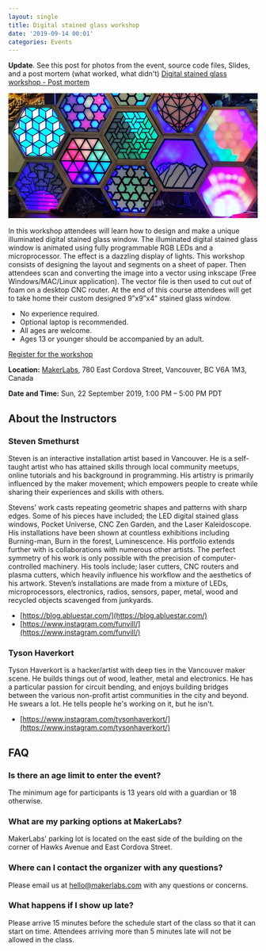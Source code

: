 ```yaml
---
layout: single
title: Digital stained glass workshop
date: '2019-09-14 00:01'
categories: Events
---
```


**Update**. See this post for photos from the event, source code files, Slides, and a post mortem (what worked, what didn't) 
[Digital stained glass workshop - Post mortem](https://blog.abluestar.com/digital-stained-glass-workshop-sept2019-post-mortem/)


[![Digital Stained glass workshop](/public/uploads/StainedGlassWindowsBanner2019Sept.jpg)](/public/uploads/StainedGlassWindowsBanner2019Sept.jpg)

In this workshop attendees will learn how to design and make a unique illuminated digital stained glass window. The illuminated digital stained glass window is animated using fully programmable RGB LEDs and a microprocessor. The effect is a dazzling display of lights. This workshop consists of designing the layout and segments on a sheet of paper. Then attendees scan and converting the image into a vector using inkscape (Free Windows/MAC/Linux application). The vector file is then used to cut out of foam on a desktop CNC router. At the end of this course attendees will get to take home their custom designed 9”x9”x4” stained glass window.

- No experience required.
- Optional laptop is recommended.
- All ages are welcome.
- Ages 13 or younger should be accompanied by an adult.

[Register for the workshop](https://www.eventbrite.ca/e/digital-stained-glass-window-workshop-tickets-72727153875)

**Location:** [MakerLabs](https://www.makerlabs.com/), 780 East Cordova Street, Vancouver, BC V6A 1M3, Canada

**Date and Time:** Sun, 22 September 2019, 1:00 PM – 5:00 PM PDT



## About the Instructors

### Steven Smethurst

Steven is an interactive installation artist based in Vancouver. He is a self-taught artist who has attained skills through local community meetups, online tutorials and his background in programming. His artistry is primarily influenced by the maker movement; which empowers people to create while sharing their experiences and skills with others.

Stevens’ work casts repeating geometric shapes and patterns with sharp edges. Some of his pieces have included; the LED digital stained glass windows, Pocket Universe, CNC Zen Garden, and the Laser Kaleidoscope. His installations have been shown at countless exhibitions including Burning-man, Burn in the forest, Luminescence. His portfolio extends further with is collaborations with numerous other artists. The perfect symmetry of his work is only possible with the precision of computer-controlled machinery. His tools include; laser cutters, CNC routers and plasma cutters, which heavily influence his workflow and the aesthetics of his artwork. Steven’s installations are made from a mixture of LEDs, microprocessors, electronics, radios, sensors, paper, metal, wood and recycled objects scavenged from junkyards.

- [https://blog.abluestar.com/](https://blog.abluestar.com/)
- [https://www.instagram.com/funvill/](https://www.instagram.com/funvill/)

### Tyson Haverkort

Tyson Haverkort is a hacker/artist with deep ties in the Vancouver maker scene. He builds things out of wood, leather, metal and electronics. He has a particular passion for circuit bending, and enjoys building bridges between the various non-profit artist communities in the city and beyond. He swears a lot. He tells people he's working on it, but he isn't.

- [https://www.instagram.com/tysonhaverkort/](https://www.instagram.com/tysonhaverkort/)

## FAQ

### Is there an age limit to enter the event?

The minimum age for participants is 13 years old with a guardian or 18 otherwise.

### What are my parking options at MakerLabs?

MakerLabs' parking lot is located on the east side of the building on the corner of Hawks Avenue and East Cordova Street.

### Where can I contact the organizer with any questions?

Please email us at hello@makerlabs.com with any questions or concerns.

### What happens if I show up late?

Please arrive 15 minutes before the schedule start of the class so that it can start on time. Attendees arriving more than 5 minutes late will not be allowed in the class.

